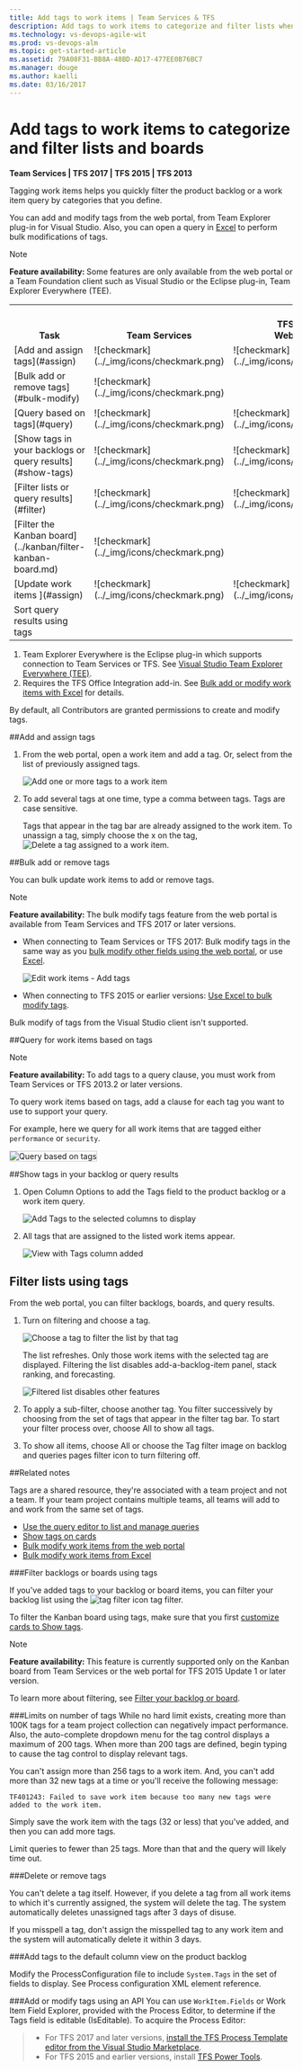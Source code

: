 ```yaml
---
title: Add tags to work items | Team Services & TFS
description: Add tags to work items to categorize and filter lists when working in  Visual Studio Team Services  and Team Foundation Server (TFS)
ms.technology: vs-devops-agile-wit
ms.prod: vs-devops-alm
ms.topic: get-started-article  
ms.assetid: 79A08F31-BB8A-48BD-AD17-477EE0B76BC7
ms.manager: douge
ms.author: kaelli
ms.date: 03/16/2017
---
```


# Add tags to work items to categorize and filter lists and boards  
 

<b>Team Services | TFS 2017 | TFS 2015 | TFS 2013</b>  

Tagging work items helps you quickly filter the product backlog or a work item query by categories that you define.  

You can add and modify tags from the web portal, from Team Explorer plug-in for Visual Studio. Also, you can open a query in [Excel](../office/bulk-add-modify-work-items-excel.md) to perform bulk modifications of tags.  


>[!NOTE]  
><b>Feature availability: </b>Some features are only available from the web portal or a Team Foundation client such as Visual Studio or the Eclipse plug-in, Team Explorer Everywhere (TEE).  


<table width="100%" >
<tr valign="bottom">
<th width="27%">Task  
</th>
<th width="12%">Team Services
</th>
<th width="12%"><br/>TFS 2015<br/>Web portal  
</th>
<th width="12%">TFS 2015.1<br/>Web portal 
</th>
<th width="12%">TFS 2017<br/>Web portal 
</th>
<th width="16%">Visual Studio &<br/>Eclipse plug-in <sup>1</sup>   
</th>
<th width="7%">Excel <sup>2</sup> 
</th>
</tr>

<tr>
<td>[Add and assign tags](#assign)   
</td>
<td>![checkmark](../_img/icons/checkmark.png)   
</td>
<td>![checkmark](../_img/icons/checkmark.png)   
</td>
<td>![checkmark](../_img/icons/checkmark.png)   
</td>
<td>![checkmark](../_img/icons/checkmark.png)   
</td>
<td>![checkmark](../_img/icons/checkmark.png)   
</td>
<td>![checkmark](../_img/icons/checkmark.png)   
</td>

</tr>

<tr>
<td>[Bulk add or remove tags](#bulk-modify)   
</td>
<td>![checkmark](../_img/icons/checkmark.png)   
</td>
<td>     
</td>
<td>    
</td>
<td>![checkmark](../_img/icons/checkmark.png)   
</td>
<td>   
</td>
<td>![checkmark](../_img/icons/checkmark.png)   
</td>

</tr>



<tr>
<td>[Query based on tags](#query)    
</td>
<td>![checkmark](../_img/icons/checkmark.png)   
</td>
<td>![checkmark](../_img/icons/checkmark.png)   
</td>
<td>![checkmark](../_img/icons/checkmark.png)   
</td>
<td>![checkmark](../_img/icons/checkmark.png)   
</td>
<td>![checkmark](../_img/icons/checkmark.png)   
</td>
<td>![checkmark](../_img/icons/checkmark.png)   
</td>

</tr>



<tr>
<td>[Show tags in your backlogs or query results](#show-tags)   
</td>
<td>![checkmark](../_img/icons/checkmark.png)   
</td>
<td>![checkmark](../_img/icons/checkmark.png)   
</td>
<td>![checkmark](../_img/icons/checkmark.png)   
</td>
<td>![checkmark](../_img/icons/checkmark.png)   
</td>
<td>![checkmark](../_img/icons/checkmark.png)   
</td>
<td>![checkmark](../_img/icons/checkmark.png)   
</td>

</tr>


<tr>
<td>[Filter lists or query results](#filter)  
</td>
<td>![checkmark](../_img/icons/checkmark.png)   
</td>
<td>![checkmark](../_img/icons/checkmark.png)   
</td>
<td>![checkmark](../_img/icons/checkmark.png)   
</td>
<td>![checkmark](../_img/icons/checkmark.png)   
</td>
<td>   
</td>
<td>![checkmark](../_img/icons/checkmark.png)   
</td>

</tr>


<tr>
<td>[Filter the Kanban board](../kanban/filter-kanban-board.md)   
</td>
<td>![checkmark](../_img/icons/checkmark.png)   
</td>
<td>  
</td>
<td>![checkmark](../_img/icons/checkmark.png)   
</td>
<td>![checkmark](../_img/icons/checkmark.png)   
</td>
<td>   
</td>
<td> 
</td>

</tr>

<tr>
<td>[Update work items ](#assign)   
</td>
<td>![checkmark](../_img/icons/checkmark.png)   
</td>
<td>![checkmark](../_img/icons/checkmark.png)   
</td>
<td>![checkmark](../_img/icons/checkmark.png)   
</td>
<td>![checkmark](../_img/icons/checkmark.png)   
</td>
<td>![checkmark](../_img/icons/checkmark.png)   
</td>
<td>![checkmark](../_img/icons/checkmark.png)   
</td>

</tr>

 
<tr>
<td>Sort query results using tags   
</td>
<td>   
</td>
<td>   
</td>
<td>   
</td>
<td>  
</td>
<td>   
</td>
<td>![checkmark](../_img/icons/checkmark.png)   
</td>

</tr>

</table> 

1. Team Explorer Everywhere is the Eclipse plug-in which supports connection to Team Services or TFS. See [Visual Studio Team Explorer Everywhere (TEE)](https://java.visualstudio.com/Docs/tools/eclipse).
2. Requires the TFS Office Integration add-in. See [Bulk add or modify work items with Excel](../office/bulk-add-modify-work-items-excel.md) for details.



By default, all Contributors are granted permissions to create and modify tags.  


<a id="assign"></a>
##Add and assign tags   

1. From the web portal, open a work item and add a tag. Or, select from the list of previously assigned tags.  

	![Add one or more tags to a work item](_img/add-tags-to-work-items-vso-tfs.png)  

2. To add several tags at one time, type a comma between tags. Tags are case sensitive.  

	Tags that appear in the tag bar are already assigned to the work item. To unassign a tag, simply choose the x on the tag,![Delete a tag assigned to a work item](_img/unassign-a-tag.png).   


<a id="bulk-modify"></a>
##Bulk add or remove tags 

You can bulk update work items to add or remove tags.

>[!NOTE]  
><b>Feature availability: </b>The bulk modify tags feature from the web portal is available from Team Services and TFS 2017 or later versions.   

- When connecting to Team Services or TFS 2017: Bulk modify tags in the same way as you [bulk modify other fields using the web portal](../backlogs/bulk-modify-work-items.md#tags), or use [Excel](../office/bulk-add-modify-work-items-excel.md).  

	![Edit work items - Add tags](_img/tags-bulk-add.png)  

- When connecting to TFS 2015 or earlier versions: [Use Excel to bulk modify tags](../office/bulk-add-modify-work-items-excel.md).

Bulk modify of tags from the Visual Studio client isn't supported. 

<a id="query"></a>
##Query for work items based on tags  


>[!NOTE]  
><b>Feature availability: </b>To add tags to a query clause, you must work from Team Services or TFS 2013.2 or later versions.  

To query work items based on tags, add a clause for each tag you want to use to support your query.  

For example, here we query for all work items that are tagged either ```performance``` or ```security```. 

<img src="_img/add-tags-query.png" alt="Query based on tags" style="border: 1px solid #CCCCCC;" /> 

<a id="show-tags"></a>
##Show tags in your backlog or query results  

1. Open Column Options to add the Tags field to the product backlog or a work item query.  

	![Add Tags to the selected columns to display](_img/add-tags-to-query-results.png)

2. All tags that are assigned to the listed work items appear.

	![View with Tags column added](_img/query-results-with-tags-listed.png)  


<a id="filter"></a>
## Filter lists using tags  
From the web portal, you can filter backlogs, boards, and query results.  

1. Turn on filtering and choose a tag.  

	![Choose a tag to filter the list by that tag](_img/filter-a-list-using-tags.png)  

	The list refreshes. Only those work items with the selected tag are displayed. Filtering the list disables add-a-backlog-item panel, stack ranking, and forecasting.  

	![Filtered list disables other features](_img/filtered-list-based-on-tags.png)  

2. To apply a sub-filter, choose another tag. You filter successively by choosing from the set of tags that appear in the filter tag bar. To start your filter process over, choose All to show all tags.  

3. To show all items, choose All or choose the Tag filter image on backlog and queries pages filter icon to turn filtering off.   

##Related notes

Tags are a shared resource, they're associated with a team project and not a team. If your team project contains multiple teams, all teams will add to and work from the same set of tags. 
- [Use the query editor to list and manage queries](using-queries.md) 
- [Show tags on cards](../customize/customize-cards.md)
- [Bulk modify work items from the web portal](../backlogs/bulk-modify-work-items.md)  
- [Bulk modify work items from Excel](../office/bulk-add-modify-work-items-excel.md)  


###Filter backlogs or boards using tags  

If you've added tags to your backlog or board items, you can filter your backlog list using the ![tag filter icon](../_img/icons/tag_filter_icon.png) tag filter.   

To filter the Kanban board using tags, make sure that you first [customize cards to Show tags](../customize/customize-cards.md).  

>[!NOTE]  
><b>Feature availability: </b>This feature is currently supported only on the Kanban board from Team Services or the web portal for TFS 2015 Update 1 or later version. 

To learn more about filtering, see [Filter your backlog or board](../backlogs/create-your-backlog.md#filter).  

###Limits on number of tags
While no hard limit exists, creating more than 100K tags for a team project collection can negatively impact performance. Also, the auto-complete dropdown menu for the tag control displays a maximum of 200 tags. When more than 200 tags are defined, begin typing to cause the tag control to display relevant tags.  

You can't assign more than 256 tags to a work item. And, you can't add more than 32 new tags at a time or you'll receive the following message:  

	TF401243: Failed to save work item because too many new tags were added to the work item.

Simply save the work item with the tags (32 or less) that you've added, and then you can add more tags. 

Limit queries to fewer than 25 tags. More than that and the query will likely time out.  

###Delete or remove tags 

You can't delete a tag itself. However, if you delete a tag from all work items to which it's currently assigned, the system will delete the tag. The system automatically deletes unassigned tags after 3 days of disuse.  

If you misspell a tag, don't assign the misspelled tag to any work item and the system will automatically delete it within 3 days.  

###Add tags to the default column view on the product backlog 

Modify the ProcessConfiguration file to include ```System.Tags``` in the set of fields to display. See Process configuration XML element reference.

###Add or modify tags using an API 
You can use ```WorkItem.Fields``` or Work Item Field Explorer, provided with the Process Editor, to determine if the Tags field is editable (IsEditable). To acquire the Process Editor: 
> - For TFS 2017 and later versions, [install the TFS Process Template editor from the Visual Studio Marketplace](https://marketplace.visualstudio.com/items?itemName=KarthikBalasubramanianMSFT.TFSProcessTemplateEditor). 
> - For TFS 2015 and earlier versions, install [TFS Power Tools](https://marketplace.visualstudio.com/items?itemName=TFSPowerToolsTeam.MicrosoftVisualStudioTeamFoundationServer2015Power). 
